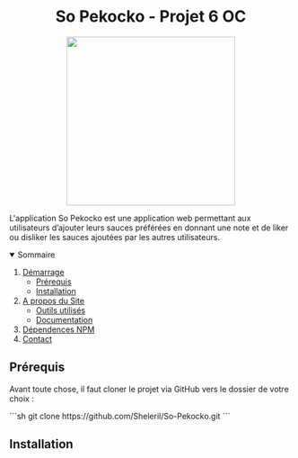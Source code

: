 <h1 align= "center" >So Pekocko - Projet 6 OC</h1>

<p align= "center"><img src="https://user.oc-static.com/upload/2019/09/02/15674356878125_image2.png" width= "300px">

L'application So Pekocko est une application web permettant aux utilisateurs d’ajouter leurs sauces préférées en donnant une note et de liker ou disliker les sauces ajoutées par les autres utilisateurs.  

<details open="open">
  <summary>Sommaire</summary>
  <ol>
    <li>
      <a href="#demarrage">Démarrage</a>
      <ul>
        <li><a href="#prerequis">Prérequis</a></li>
        <li><a href="#installation">Installation</a></li>
      </ul>
    </li>
    </li>
        <li>
      <a href="#apropos">A propos du Site</a>
      <ul>
        <li><a href="#outils">Outils utilisés</a></li>
        <li><a href="#doc">Documentation</a></li>
      </ul>
    </li>
    <li><a href="#dependence">Dépendences NPM</li> 
    <li><a href="#contact">Contact</a></li>
  </ol>
</details>

<h2 id="prerequis">Prérequis</h2>

<p>Avant toute chose, il faut cloner le projet via GitHub vers le dossier de votre choix :</p>
    ```sh
   git clone https://github.com/Sheleril/So-Pekocko.git
   ```

<h2 id="installation">Installation</h2>


